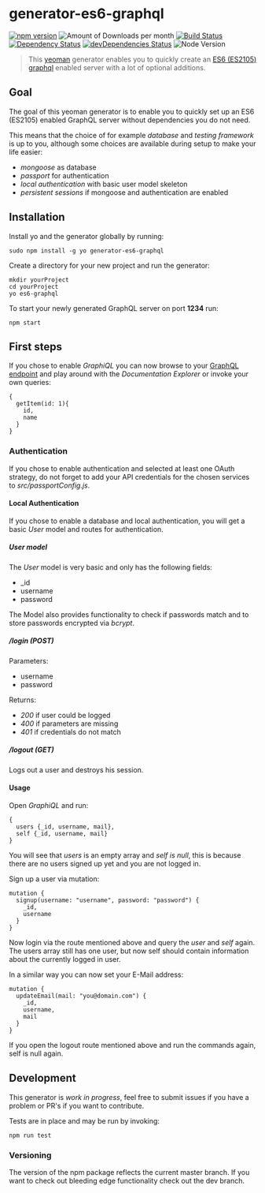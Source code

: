 # generator-es6-graphql
[![npm version](https://badge.fury.io/js/generator-es6-graphql.svg)](https://badge.fury.io/js/generator-es6-graphql) ![Amount of Downloads per month](https://img.shields.io/npm/dm/generator-es6-graphql.svg "Amount of Downloads") [![Build Status](https://secure.travis-ci.org/stylesuxx/generator-es6-graphql.png?branch=master)](https://travis-ci.org/stylesuxx/generator-es6-graphql) [![Dependency Status](https://david-dm.org/stylesuxx/generator-es6-graphql.svg)](https://david-dm.org/stylesuxx/generator-es6-graphql) [![devDependencies Status](https://david-dm.org/stylesuxx/generator-es6-graphql/dev-status.svg)](https://david-dm.org/stylesuxx/generator-es6-graphql?type=dev) ![Node Version](https://img.shields.io/node/v/generator-es6-graphql.svg "Node Version")

> This [yeoman](http://yeoman.io/) generator enables you to quickly create an [ES6 (ES2105)](http://es6-features.org/) [graphql](https://facebook.github.io/graphql/) enabled server with a lot of optional additions.

## Goal
The goal of this yeoman generator is to enable you to quickly set up an ES6 (ES2105) enabled GraphQL server without dependencies you do not need.

This means that the choice of for example *database* and *testing framework* is up to you, although some choices are available during setup to make your life easier:
* *mongoose* as database
* *passport* for authentication
* *local authentication* with basic user model skeleton
* *persistent sessions* if mongoose and authentication are enabled

## Installation
Install yo and the generator globally by running:

    sudo npm install -g yo generator-es6-graphql

Create a directory for your new project and run the generator:

    mkdir yourProject
    cd yourProject
    yo es6-graphql

To start your newly generated GraphQL server on port **1234** run:

    npm start

## First steps
If you chose to enable *GraphiQL* you can now browse to your [GraphQL endpoint](http://localhost:1234/graphql) and play around with the *Documentation Explorer* or invoke your own queries:

```
{
  getItem(id: 1){
    id,
    name
  }
}
```

### Authentication
If you chose to enable authentication and selected at least one OAuth strategy, do not forget to add your API credentials for the chosen services to *src/passportConfig.js*.

#### Local Authentication
If you chose to enable a database and local authentication, you will get a basic *User* model and routes for authentication.

##### User model
The *User* model is very basic and only has the following fields:
* \_id
* username
* password

The Model also provides functionality to check if passwords match and to store passwords encrypted via *bcrypt*.

##### /login (POST)
Parameters:
* username
* password

Returns:
* *200* if user could be logged
* *400* if parameters are missing
* *401* if credentials do not match

##### /logout (GET)
Logs out a user and destroys his session.

#### Usage
Open *GraphiQL* and run:
```
{
  users {_id, username, mail},
  self {_id, username, mail}
}
```

You will see that *users* is an empty array and *self is null*, this is because there are no users signed up yet and you are not logged in.

Sign up a user via mutation:
```
mutation {
  signup(username: "username", password: "password") {
    _id,
    username
  }
}
```

Now login via the route mentioned above and query the *user* and *self* again. The users array still has one user, but now self should contain information about the currently logged in user.

In a similar way you can now set your E-Mail address:
```
mutation {
  updateEmail(mail: "you@domain.com") {
    _id,
    username,
    mail
  }
}
```

If you open the logout route mentioned above and run the commands again, self is null again.

## Development
This generator is *work in progress*, feel free to submit issues if you have a problem or PR's if you want to contribute.

Tests are in place and may be run by invoking:

    npm run test

### Versioning
The version of the npm package reflects the current master branch. If you want to check out bleeding edge functionality check out the dev branch.
